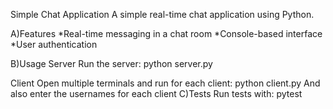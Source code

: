 Simple Chat Application
A simple real-time chat application using Python.

A)Features
*Real-time messaging in a chat room
*Console-based interface
*User authentication

B)Usage
Server
Run the server:
python server.py

Client
Open multiple terminals and run for each client:
python client.py
And also enter the usernames for each client
C)Tests
Run tests with:
pytest







